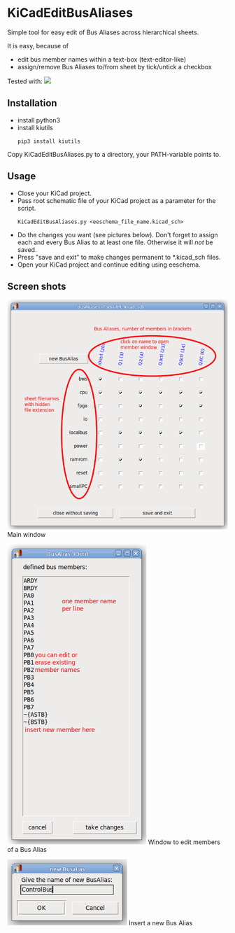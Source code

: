 # KiCadEditBusAliases
Simple tool for easy edit of Bus Aliases across hierarchical sheets.

It is easy, because of
* edit bus member names within a text-box (text-editor-like)
* assign/remove Bus Aliases to/from sheet by tick/untick a checkbox

Tested with: ![](https://img.shields.io/badge/V6-%20KiCad-blue)

## Installation
* install python3
* install kiutils
  ```
  pip3 install kiutils
  ```
Copy KiCadEditBusAliases.py to a directory, your PATH-variable points to.

## Usage
* Close your KiCad project.
* Pass root schematic file of your KiCad project as a parameter for the script.
  ```
  KiCadEditBusAliases.py <eeschema_file_name.kicad_sch>
  ```
* Do the changes you want (see pictures below). Don't forget to assign each and every Bus Alias to at least one file. Otherwise it will _not_ be saved.
* Press "save and exit" to make changes permanent to *.kicad_sch files.
* Open your KiCad project and continue editing using eeschema.

## Screen shots
![Main window](KicadEditBusAliases_Main_edited.png) Main window

![Window to edit members of a Bus Alias](KicadEditBusAliases_Members_edit.png) Window to edit members of a Bus Alias

![Insert a new Bus Alias](KicadEditBusAliases_NewBus.png) Insert a new Bus Alias


